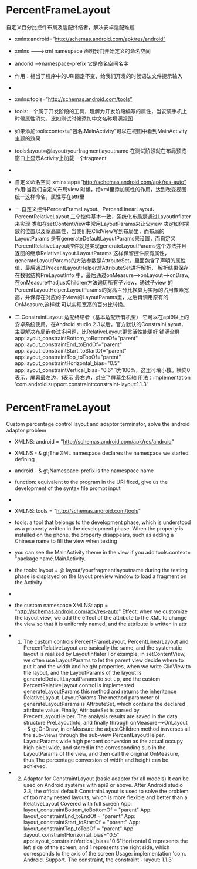 # PercentFrameLayout
自定义百分比控件布局及适配终结者，解决安卓适配难题

 * xmlns:android=”http://schemas.android.com/apk/res/android”
 *  xmlns --->xml namespace  声明我们开始定义的命名空间
 *  andorid -->namespace-prefix 它是命名空间名字
 *  作用：相当于程序中的URI固定不变，给我们开发的时候语法文件提示输入
 *
 * xmlns:tools=”http://schemas.android.com/tools”
 * tools:一个属于开发阶段的工具，理解为开发阶段编写的属性，当安装手机上时候属性消失，比如测试时候添加中文名称填满视图
 * 如果添加tools:context=”包名.MainActivity”可以在视图中看到MainActivity主题的效果
 * tools:layout=@layout/yourfragmentlayoutname  在测试阶段就在布局预览窗口上显示Activity上加载一个fragment
 *
 * 自定义命名空间  xmlns:app=”http://schemas.android.com/apk/res-auto”
  作用:当我们自定义布局view 时候，给xml里添加属性的作用，达到改变视图 统一这样命名，属性写在attr里
 
 * 一.自定义控件PercentFrameLayout、PercentLinearLayout、PercentRelativeLayout 三个控件基本一致，系统化布局是通过LayoutInflater来实现
 类如在setContentView中常用LayoutParams来让父view 决定如何摆放的位置以及宽高属性，当我们把ClidView写到布局里，而布局的LayoutParams
 是有generateDefaultLayoutParams来设置，而自定义PercentRelativeLayout控件就是实现generateLayoutParams这个方法并且返回的继承RelativeLayout.LayoutParams
 这样保留控件原有属性， generateLayoutParams的方法参数是AttrbuteSet，里面包含了声明的属性值，最后通过PrecentLayoutHelper对AttributeSet进行解析，
  解析结果保存在数据结构PreLayoutInfo 中，最后通过onMeasure-->onLayout-->onDraw,在onMeasure中adjustChildren方法遍历所有子view，通过子view 的
  PercentLayoutHelper.LayoutParams的宽高百分比换算为实际的占用像素宽高，并保存在对应的子view的LayoutParams里，之后再调用原有的OnMeasure,这样就
  可以实现宽高的百分比转换。
 * 二.ConstraintLayout 适配终结者（基本适配所有机型）
  它可以在api9以上的安卓系统使用，在Android studio 2.3以后，官方默认的ConstrainLayout，主要解决布局嵌套过多问题，比RelativeLayout更灵活性能更好
  铺满全屏 
  app:layout_constraintBottom_toBottomOf="parent"
  app:layout_constraintEnd_toEndOf="parent"
  app:layout_constraintStart_toStartOf="parent"
  app:layout_constraintTop_toTopOf="parent"
  app:layout_constraintHorizontal_bias="0.5" app:layout_constraintVertical_bias="0.6"  1为100%，这里可填小数。横向0表示，屏幕最左边，1表示     最右边，对应了屏幕坐标轴
  用法：implementation 'com.android.support.constraint:constraint-layout:1.1.3'
 
# PercentFrameLayout
Custom percentage control layout and adaptor terminator, solve the android adaptor problem
* XMLNS: android = "http://schemas.android.com/apk/res/android"
* XMLNS - & gt;The XML namespace declares the namespace we started defining
* android - & gt;Namespace-prefix is the namespace name
* function: equivalent to the program in the URI fixed, give us the development of the syntax file prompt input
*
* XMLNS: tools = "http://schemas.android.com/tools"
* tools: a tool that belongs to the development phase, which is understood as a property written in the development phase. When the property is installed on the phone, the property disappears, such as adding a Chinese name to fill the view when testing
* you can see the MainActivity theme in the view if you add tools:context= "package name.MainActivity.
* the tools: layout = @ layout/yourfragmentlayoutname during the testing phase is displayed on the layout preview window to load a fragment on the Activity
*
* the custom namespace XMLNS: app = "http://schemas.android.com/apk/res-auto"
Effect: when we customize the layout view, we add the effect of the attribute to the XML to change the view so that it is uniformly named, and the attribute is written in attr
 
* 1. The custom controls PercentFrameLayout, PercentLinearLayout and PercentRelativeLayout are basically the same, and the systematic layout is realized by LayoutInflater
For example, in setContentView, we often use LayoutParams to let the parent view decide where to put it and the width and height properties, when we write ClidView to the layout, and the LayoutParams of the layout
Is generateDefaultLayoutParams to set up, and the custom PercentRelativeLayout control is implemented generateLayoutParams this method and returns the inheritance RelativeLayout. LayoutParams
The method parameter of generateLayoutParams is AttrbuteSet, which contains the declared attribute value. Finally, AttributeSet is parsed by PrecentLayoutHelper.
The analysis results are saved in the data structure PreLayoutInfo, and finally through onMeasure--&gt;OnLayout - & gt;OnDraw, in onMeasure the adjustChildren method traverses all the sub-views through the sub-view
PercentLayoutHelper. LayoutParams wide high percent conversion as the actual occupy high pixel wide, and stored in the corresponding sub in the LayoutParams of the view, and then call the original OnMeasure, thus
The percentage conversion of width and height can be achieved.
* 2. Adaptor for ConstraintLayout (basic adaptor for all models)
It can be used on Android systems with api9 or above. After Android studio 2.3, the official default ConstrainLayout is used to solve the problem of too many nested layouts, which is more flexible and better than a RelativeLayout
Covered with full screen
App: layout_constraintBottom_toBottomOf = "parent"
App: layout_constraintEnd_toEndOf = "parent"
App: layout_constraintStart_toStartOf = "parent"
App: layout_constraintTop_toTopOf = "parent"
App :layout_constraintHorizontal_bias="0.5" app:layout_constraintVertical_bias="0.6"Horizontal 0 represents the left side of the screen, and 1 represents the right side, which corresponds to the axis of the screen
Usage: implementation 'com. Android. Support. The constraint, the constraint - layout: 1.1.3'
 

